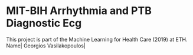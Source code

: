 # MIT-BIH Arrhythmia and PTB Diagnostic Ecg
This project is part of the Machine Learning for Health Care (2019) at ETH.
Name|
Georgios Vasilakopoulos|
